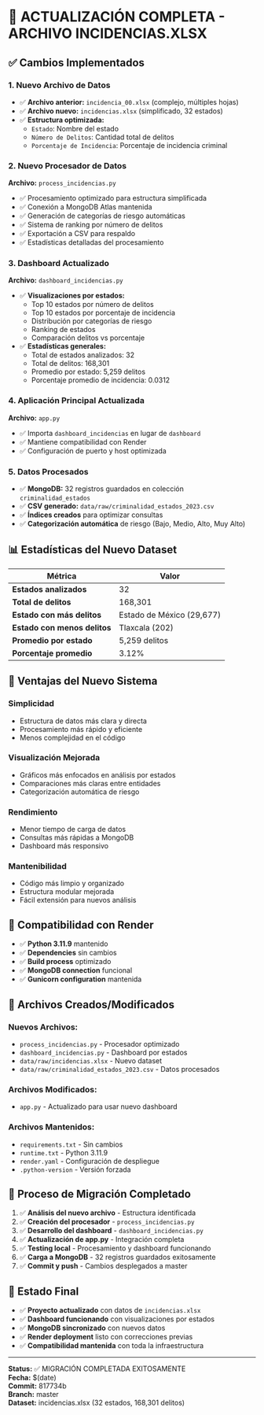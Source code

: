 # 🔄 ACTUALIZACIÓN COMPLETA - ARCHIVO INCIDENCIAS.XLSX

## ✅ Cambios Implementados

### 1. **Nuevo Archivo de Datos**
- ✅ **Archivo anterior:** `incidencia_00.xlsx` (complejo, múltiples hojas)
- ✅ **Archivo nuevo:** `incidencias.xlsx` (simplificado, 32 estados)
- ✅ **Estructura optimizada:**
  - `Estado`: Nombre del estado
  - `Número de Delitos`: Cantidad total de delitos
  - `Porcentaje de Incidencia`: Porcentaje de incidencia criminal

### 2. **Nuevo Procesador de Datos**
**Archivo:** `process_incidencias.py`
- ✅ Procesamiento optimizado para estructura simplificada
- ✅ Conexión a MongoDB Atlas mantenida
- ✅ Generación de categorías de riesgo automáticas
- ✅ Sistema de ranking por número de delitos
- ✅ Exportación a CSV para respaldo
- ✅ Estadísticas detalladas del procesamiento

### 3. **Dashboard Actualizado**
**Archivo:** `dashboard_incidencias.py`
- ✅ **Visualizaciones por estados:**
  - Top 10 estados por número de delitos
  - Top 10 estados por porcentaje de incidencia
  - Distribución por categorías de riesgo
  - Ranking de estados
  - Comparación delitos vs porcentaje
- ✅ **Estadísticas generales:**
  - Total de estados analizados: 32
  - Total de delitos: 168,301
  - Promedio por estado: 5,259 delitos
  - Porcentaje promedio de incidencia: 0.0312

### 4. **Aplicación Principal Actualizada**
**Archivo:** `app.py`
- ✅ Importa `dashboard_incidencias` en lugar de `dashboard`
- ✅ Mantiene compatibilidad con Render
- ✅ Configuración de puerto y host optimizada

### 5. **Datos Procesados**
- ✅ **MongoDB:** 32 registros guardados en colección `criminalidad_estados`
- ✅ **CSV generado:** `data/raw/criminalidad_estados_2023.csv`
- ✅ **Índices creados** para optimizar consultas
- ✅ **Categorización automática** de riesgo (Bajo, Medio, Alto, Muy Alto)

## 📊 Estadísticas del Nuevo Dataset

| Métrica | Valor |
|---------|-------|
| **Estados analizados** | 32 |
| **Total de delitos** | 168,301 |
| **Estado con más delitos** | Estado de México (29,677) |
| **Estado con menos delitos** | Tlaxcala (202) |
| **Promedio por estado** | 5,259 delitos |
| **Porcentaje promedio** | 3.12% |

## 🎯 Ventajas del Nuevo Sistema

### **Simplicidad**
- Estructura de datos más clara y directa
- Procesamiento más rápido y eficiente
- Menos complejidad en el código

### **Visualización Mejorada**
- Gráficos más enfocados en análisis por estados
- Comparaciones más claras entre entidades
- Categorización automática de riesgo

### **Rendimiento**
- Menor tiempo de carga de datos
- Consultas más rápidas a MongoDB
- Dashboard más responsivo

### **Mantenibilidad**
- Código más limpio y organizado
- Estructura modular mejorada
- Fácil extensión para nuevos análisis

## 🚀 Compatibilidad con Render

- ✅ **Python 3.11.9** mantenido
- ✅ **Dependencies** sin cambios
- ✅ **Build process** optimizado
- ✅ **MongoDB connection** funcional
- ✅ **Gunicorn configuration** mantenida

## 📁 Archivos Creados/Modificados

### **Nuevos Archivos:**
- `process_incidencias.py` - Procesador optimizado
- `dashboard_incidencias.py` - Dashboard por estados
- `data/raw/incidencias.xlsx` - Nuevo dataset
- `data/raw/criminalidad_estados_2023.csv` - Datos procesados

### **Archivos Modificados:**
- `app.py` - Actualizado para usar nuevo dashboard

### **Archivos Mantenidos:**
- `requirements.txt` - Sin cambios
- `runtime.txt` - Python 3.11.9
- `render.yaml` - Configuración de despliegue
- `.python-version` - Versión forzada

## 🔄 Proceso de Migración Completado

1. ✅ **Análisis del nuevo archivo** - Estructura identificada
2. ✅ **Creación del procesador** - `process_incidencias.py`
3. ✅ **Desarrollo del dashboard** - `dashboard_incidencias.py`
4. ✅ **Actualización de app.py** - Integración completa
5. ✅ **Testing local** - Procesamiento y dashboard funcionando
6. ✅ **Carga a MongoDB** - 32 registros guardados exitosamente
7. ✅ **Commit y push** - Cambios desplegados a master

## 🎉 Estado Final

- ✅ **Proyecto actualizado** con datos de `incidencias.xlsx`
- ✅ **Dashboard funcionando** con visualizaciones por estados
- ✅ **MongoDB sincronizado** con nuevos datos
- ✅ **Render deployment** listo con correcciones previas
- ✅ **Compatibilidad mantenida** con toda la infraestructura

---
**Status:** ✅ MIGRACIÓN COMPLETADA EXITOSAMENTE  
**Fecha:** $(date)  
**Commit:** 817734b  
**Branch:** master  
**Dataset:** incidencias.xlsx (32 estados, 168,301 delitos)
